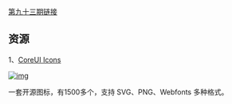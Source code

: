 [第九十三期链接](https://github.com/ruanyf/weekly/blob/master/docs/issue-93.md)

## 资源

1、[CoreUI Icons](https://github.com/coreui/coreui-icons/blob/1.0.0/README.md)

[![img](https://camo.githubusercontent.com/5571c78e5edcf92f1cd5a51cfe2323777fed81f5d3c7693b96af6af3ab27e3bf/68747470733a2f2f7777772e77616e67626173652e636f6d2f626c6f67696d672f61737365742f3230313931322f6267323031393132323830322e6a7067)](https://camo.githubusercontent.com/5571c78e5edcf92f1cd5a51cfe2323777fed81f5d3c7693b96af6af3ab27e3bf/68747470733a2f2f7777772e77616e67626173652e636f6d2f626c6f67696d672f61737365742f3230313931322f6267323031393132323830322e6a7067)

一套开源图标，有1500多个，支持 SVG、PNG、Webfonts 多种格式。

